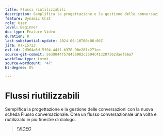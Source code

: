 ```yaml
---
title: Flussi riutilizzabili
description: Semplifica la progettazione e la gestione delle conversazioni con la nuova scheda del flusso conversazionale. Creare un flusso di conversazione una volta e riutilizzarlo in più finestre di dialogo
feature: Dynamic Chat
role: User
level: Beginner
doc-type: Feature Video
duration: 0
last-substantial-update: 2024-06-10T00:00:00Z
jira: KT-15723
exl-id: 2d964a6d-5f04-4411-b378-98e281c271ee
source-git-commit: 56d8044f57d435902c2594c413207362daef56a7
workflow-type: tm+mt
source-wordcount: '47'
ht-degree: 0%

---
```


# Flussi riutilizzabili

Semplifica la progettazione e la gestione delle conversazioni con la nuova scheda Flusso conversazionale. Crea un flusso conversazionale una volta e riutilizzalo in più finestre di dialogo.

>[!VIDEO](https://video.tv.adobe.com/v/3429715/?learn=on)
